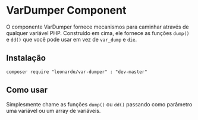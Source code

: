 VarDumper Component
================================

O componente VarDumper fornece mecanismos para caminhar através de qualquer
variável PHP. Construído em cima, ele fornece as funções `dump()` e `dd()` que você
pode usar em vez de `var_dump` e `die`.

Instalação
------------

    composer require "leonardo/var-dumper" : "dev-master"

Como usar
-----------

Simplesmente chame as funções `dump()` ou `dd()` passando como parâmetro uma variável ou um array de variáveis. 
